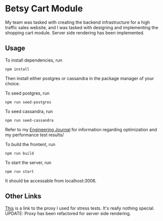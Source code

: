 # Betsy Cart Module

My team was tasked with creating the backend infrastructure for a high traffic sales website, and I was tasked with designing and implementing the shopping cart module. Server side rendering has been implemented.

## Usage

To install dependencies, run

```npm install``` 

Then install either postgres or cassandra in the package manager of your choice.

To seed postgres, run

```npm run seed-postgres```

To seed cassandra, run

```npm run seed-cassandra```

Refer to my [Engineering Journal](https://drive.google.com/file/d/1ZMHVF6Ok9v8AHS46ZobG-DRFE_n4OGQB/view?usp=sharing) for information regarding optimization and my performance test results/

To build the frontent, run

```npm run build```

To start the server, run

```npm run start```

It should be accessable from localhost:3006.

## Other Links

[This](https://github.com/hair-punk/Cart-Test-Proxy) is a link to the proxy I used for stress tests.  It's really nothing special.
UPDATE: Proxy has been refactored for server side rendering.

